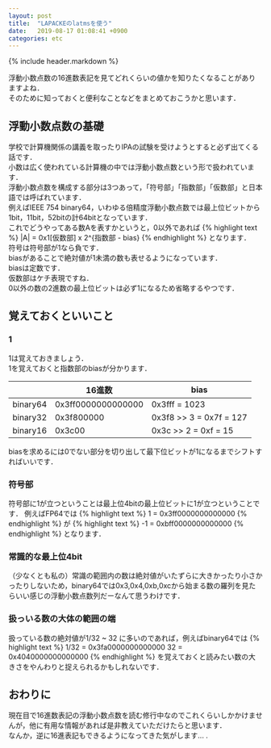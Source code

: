 ```yaml
---
layout: post
title:  "LAPACKEのlatmsを使う"
date:   2019-08-17 01:08:41 +0900
categories: etc
---
```


{% include header.markdown %}

<p>
浮動小数点数の16進数表記を見てどれくらいの値かを知りたくなることがありますよね．<br>
そのために知っておくと便利なことなどをまとめておこうかと思います．
</p>
<h2>浮動小数点数の基礎</h2>
<p>
学校で計算機関係の講義を取ったりIPAの試験を受けようとすると必ず出てくる話です．<br>
小数は広く使われている計算機の中では浮動小数点数という形で扱われています．<br>
浮動小数点数を構成する部分は3つあって，「符号部」「指数部」「仮数部」と日本語では呼ばれています．<br>
例えばIEEE 754 binary64，いわゆる倍精度浮動小数点数では最上位ビットから1bit，11bit，52bitの計64bitとなっています．<br>
これでどうやってある数Aを表すかというと，0以外であれば
{% highlight text %}
|A| = 0x1[仮数部] x 2^{指数部 - bias}
{% endhighlight %}
となります．<br>
符号は符号部が1なら負です．<br>
biasがあることで絶対値が1未満の数も表せるようになっています．<br>
biasは定数です．<br>
仮数部はケチ表現ですね．<br>
0以外の数の2進数の最上位ビットは必ず1になるため省略するやつです．
</p>


<h2>覚えておくといいこと</h2>
<h3>1</h3>
1は覚えておきましょう．<br>
1を覚えておくと指数部のbiasが分かります．
<table class='table'>
  <thead>
  <tr>
    <th></th>
    <th>16進数</th>
    <th>bias</th>
  </tr>
  </thead>
  <tbody>
  <tr>
    <td>binary64<br></td>
    <td>0x3ff0000000000000</td>
    <td>0x3fff = 1023</td>
  </tr>
  <tr>
    <td>binary32</td>
    <td>0x3f800000</td>
    <td>0x3f8 >> 3 = 0x7f = 127</td>
  </tr>
  <tr>
    <td>binary16</td>
    <td>0x3c00<br></td>
    <td>0x3c >> 2 = 0xf = 15</td>
  </tr>
  </tbody>
</table>
<p>
biasを求めるには0でない部分を切り出して最下位ビットが1になるまでシフトすればいいです．

<h3>符号部</h3>
符号部に1が立つということは最上位4bitの最上位ビットに1が立つということです．
例えばFP64では
{% highlight text %}
1 = 0x3ff0000000000000
{% endhighlight %}
が
{% highlight text %}
-1 = 0xbff0000000000000
{% endhighlight %}
となります．

<h3>常識的な最上位4bit</h3>
（少なくとも私の）常識の範囲内の数は絶対値がいたずらに大きかったり小さかったりしないため，binary64では0x3,0x4,0xb,0xcから始まる数の羅列を見たらいい感じの浮動小数点数列だーなんて思うわけです．

<h3>扱っいる数の大体の範囲の端</h3>
扱っている数の絶対値が1/32 ~ 32 に多いのであれば，例えばbinary64では
{% highlight text %}
1/32 = 0x3fa0000000000000
  32 = 0x4040000000000000
{% endhighlight %}
を覚えておくと読みたい数の大きさをやんわりと捉えられるかもしれないです．

<h2>おわりに</h2>
<p>
現在目で16進数表記の浮動小数点数を読む修行中なのでこれくらいしかかけませんが，他に有用な情報があれば是非教えていただけたらと思います．<br>
なんか，逆に16進表記もできるようになってきた気がします... .
</p>
